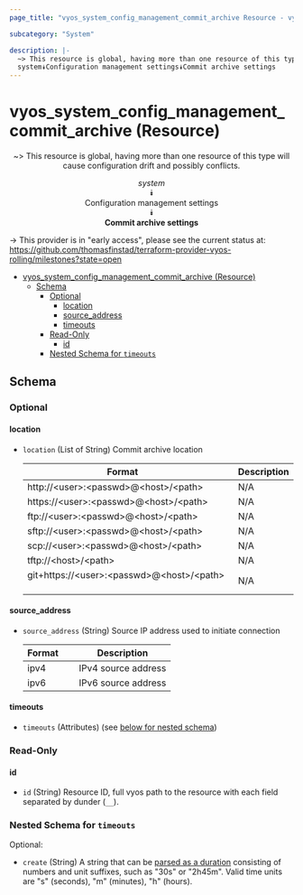 ```yaml
---
page_title: "vyos_system_config_management_commit_archive Resource - vyos"

subcategory: "System"

description: |-
  ~> This resource is global, having more than one resource of this type will cause configuration drift and possibly conflicts.
  system⯯Configuration management settings⯯Commit archive settings
---
```


# vyos_system_config_management_commit_archive (Resource)
<center>

~> This resource is global, having more than one resource of this type will cause configuration drift and possibly conflicts.

*system*  
⯯  
Configuration management settings  
⯯  
**Commit archive settings**


</center>

-> This provider is in "early access", please see the current status at: https://github.com/thomasfinstad/terraform-provider-vyos-rolling/milestones?state=open

<!--TOC-->

- [vyos_system_config_management_commit_archive (Resource)](#vyos_system_config_management_commit_archive-resource)
  - [Schema](#schema)
    - [Optional](#optional)
      - [location](#location)
      - [source_address](#source_address)
      - [timeouts](#timeouts)
    - [Read-Only](#read-only)
      - [id](#id)
    - [Nested Schema for `timeouts`](#nested-schema-for-timeouts)

<!--TOC-->

<!-- schema generated by tfplugindocs -->
## Schema

### Optional

#### location
- `location` (List of String) Commit archive location

    |  Format                                     &emsp;|  Description  |
    |---------------------------------------------|---------------|
    |  http://&lt;user&gt;:&lt;passwd&gt;@&lt;host&gt;/&lt;path&gt;       &emsp;|  N/A          |
    |  https://&lt;user&gt;:&lt;passwd&gt;@&lt;host&gt;/&lt;path&gt;      &emsp;|  N/A          |
    |  ftp://&lt;user&gt;:&lt;passwd&gt;@&lt;host&gt;/&lt;path&gt;        &emsp;|  N/A          |
    |  sftp://&lt;user&gt;:&lt;passwd&gt;@&lt;host&gt;/&lt;path&gt;       &emsp;|  N/A          |
    |  scp://&lt;user&gt;:&lt;passwd&gt;@&lt;host&gt;/&lt;path&gt;        &emsp;|  N/A          |
    |  tftp://&lt;host&gt;/&lt;path&gt;                       &emsp;|  N/A          |
    |  git+https://&lt;user&gt;:&lt;passwd&gt;@&lt;host&gt;/&lt;path&gt;  &emsp;|  N/A          |
#### source_address
- `source_address` (String) Source IP address used to initiate connection

    |  Format  &emsp;|  Description          |
    |----------|-----------------------|
    |  ipv4    &emsp;|  IPv4 source address  |
    |  ipv6    &emsp;|  IPv6 source address  |
#### timeouts
- `timeouts` (Attributes) (see [below for nested schema](#nestedatt--timeouts))

### Read-Only

#### id
- `id` (String) Resource ID, full vyos path to the resource with each field separated by dunder (`__`).

<a id="nestedatt--timeouts"></a>
### Nested Schema for `timeouts`

Optional:

- `create` (String) A string that can be [parsed as a duration](https://pkg.go.dev/time#ParseDuration) consisting of numbers and unit suffixes, such as &#34;30s&#34; or &#34;2h45m&#34;. Valid time units are &#34;s&#34; (seconds), &#34;m&#34; (minutes), &#34;h&#34; (hours).

